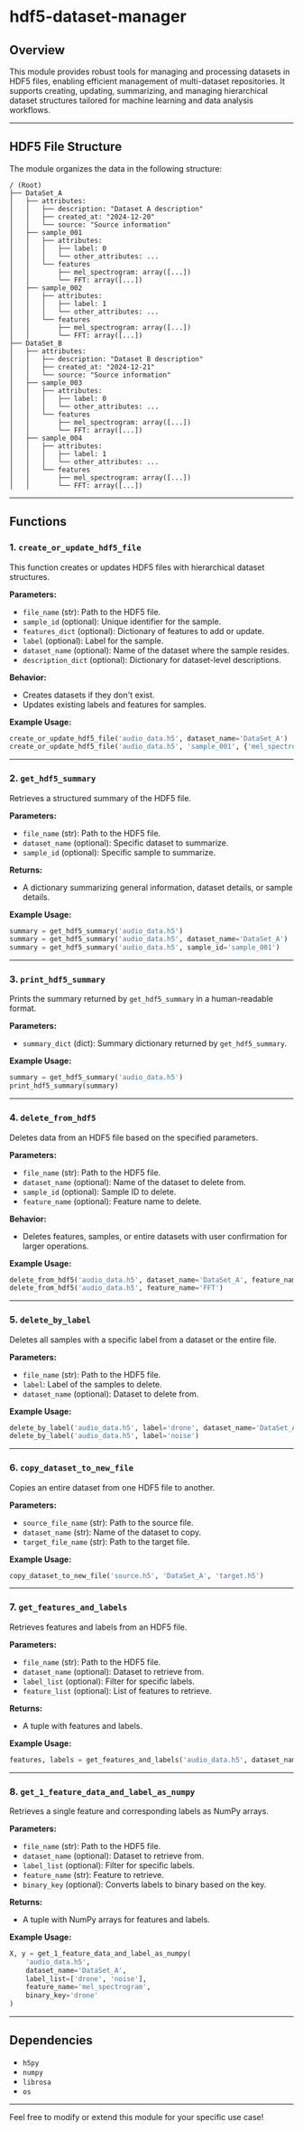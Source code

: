 # hdf5-dataset-manager

## Overview
This module provides robust tools for managing and processing datasets in HDF5 files, enabling efficient management of multi-dataset repositories. It supports creating, updating, summarizing, and managing hierarchical dataset structures tailored for machine learning and data analysis workflows.

---

## HDF5 File Structure
The module organizes the data in the following structure:

```
/ (Root)
├── DataSet_A
│   ├── attributes:
│   │   ├── description: "Dataset A description"
│   │   ├── created_at: "2024-12-20"
│   │   └── source: "Source information"
│   ├── sample_001
│   │   ├── attributes:
│   │   │   ├── label: 0
│   │   │   └── other_attributes: ...
│   │   └── features
│   │       ├── mel_spectrogram: array([...])
│   │       └── FFT: array([...])
│   ├── sample_002
│   │   ├── attributes:
│   │   │   ├── label: 1
│   │   │   └── other_attributes: ...
│   │   └── features
│   │       ├── mel_spectrogram: array([...])
│   │       └── FFT: array([...])
├── DataSet_B
│   ├── attributes:
│   │   ├── description: "Dataset B description"
│   │   ├── created_at: "2024-12-21"
│   │   └── source: "Source information"
│   ├── sample_003
│   │   ├── attributes:
│   │   │   ├── label: 0
│   │   │   └── other_attributes: ...
│   │   └── features
│   │       ├── mel_spectrogram: array([...])
│   │       └── FFT: array([...])
│   ├── sample_004
│   │   ├── attributes:
│   │   │   ├── label: 1
│   │   │   └── other_attributes: ...
│   │   └── features
│   │       ├── mel_spectrogram: array([...])
│   │       └── FFT: array([...])
```

---

## Functions

### 1. `create_or_update_hdf5_file`
This function creates or updates HDF5 files with hierarchical dataset structures.

**Parameters:**
- `file_name` (str): Path to the HDF5 file.
- `sample_id` (optional): Unique identifier for the sample.
- `features_dict` (optional): Dictionary of features to add or update.
- `label` (optional): Label for the sample.
- `dataset_name` (optional): Name of the dataset where the sample resides.
- `description_dict` (optional): Dictionary for dataset-level descriptions.

**Behavior:**
- Creates datasets if they don't exist.
- Updates existing labels and features for samples.

**Example Usage:**
```python
create_or_update_hdf5_file('audio_data.h5', dataset_name='DataSet_A')
create_or_update_hdf5_file('audio_data.h5', 'sample_001', {'mel_spectrogram': some_matrix}, label='drone', dataset_name='DataSet_A')
```

---

### 2. `get_hdf5_summary`
Retrieves a structured summary of the HDF5 file.

**Parameters:**
- `file_name` (str): Path to the HDF5 file.
- `dataset_name` (optional): Specific dataset to summarize.
- `sample_id` (optional): Specific sample to summarize.

**Returns:**
- A dictionary summarizing general information, dataset details, or sample details.

**Example Usage:**
```python
summary = get_hdf5_summary('audio_data.h5')
summary = get_hdf5_summary('audio_data.h5', dataset_name='DataSet_A')
summary = get_hdf5_summary('audio_data.h5', sample_id='sample_001')
```

---

### 3. `print_hdf5_summary`
Prints the summary returned by `get_hdf5_summary` in a human-readable format.

**Parameters:**
- `summary_dict` (dict): Summary dictionary returned by `get_hdf5_summary`.

**Example Usage:**
```python
summary = get_hdf5_summary('audio_data.h5')
print_hdf5_summary(summary)
```

---

### 4. `delete_from_hdf5`
Deletes data from an HDF5 file based on the specified parameters.

**Parameters:**
- `file_name` (str): Path to the HDF5 file.
- `dataset_name` (optional): Name of the dataset to delete from.
- `sample_id` (optional): Sample ID to delete.
- `feature_name` (optional): Feature name to delete.

**Behavior:**
- Deletes features, samples, or entire datasets with user confirmation for larger operations.

**Example Usage:**
```python
delete_from_hdf5('audio_data.h5', dataset_name='DataSet_A', feature_name='mel_spectrogram')
delete_from_hdf5('audio_data.h5', feature_name='FFT')
```

---

### 5. `delete_by_label`
Deletes all samples with a specific label from a dataset or the entire file.

**Parameters:**
- `file_name` (str): Path to the HDF5 file.
- `label`: Label of the samples to delete.
- `dataset_name` (optional): Dataset to delete from.

**Example Usage:**
```python
delete_by_label('audio_data.h5', label='drone', dataset_name='DataSet_A')
delete_by_label('audio_data.h5', label='noise')
```

---

### 6. `copy_dataset_to_new_file`
Copies an entire dataset from one HDF5 file to another.

**Parameters:**
- `source_file_name` (str): Path to the source file.
- `dataset_name` (str): Name of the dataset to copy.
- `target_file_name` (str): Path to the target file.

**Example Usage:**
```python
copy_dataset_to_new_file('source.h5', 'DataSet_A', 'target.h5')
```

---

### 7. `get_features_and_labels`
Retrieves features and labels from an HDF5 file.

**Parameters:**
- `file_name` (str): Path to the HDF5 file.
- `dataset_name` (optional): Dataset to retrieve from.
- `label_list` (optional): Filter for specific labels.
- `feature_list` (optional): List of features to retrieve.

**Returns:**
- A tuple with features and labels.

**Example Usage:**
```python
features, labels = get_features_and_labels('audio_data.h5', dataset_name='DataSet_A', label_list=['drone'], feature_list=['mel_spectrogram'])
```

---

### 8. `get_1_feature_data_and_label_as_numpy`
Retrieves a single feature and corresponding labels as NumPy arrays.

**Parameters:**
- `file_name` (str): Path to the HDF5 file.
- `dataset_name` (optional): Dataset to retrieve from.
- `label_list` (optional): Filter for specific labels.
- `feature_name` (str): Feature to retrieve.
- `binary_key` (optional): Converts labels to binary based on the key.

**Returns:**
- A tuple with NumPy arrays for features and labels.

**Example Usage:**
```python
X, y = get_1_feature_data_and_label_as_numpy(
    'audio_data.h5',
    dataset_name='DataSet_A',
    label_list=['drone', 'noise'],
    feature_name='mel_spectrogram',
    binary_key='drone'
)
```

---

## Dependencies
- `h5py`
- `numpy`
- `librosa`
- `os`

---

Feel free to modify or extend this module for your specific use case!

